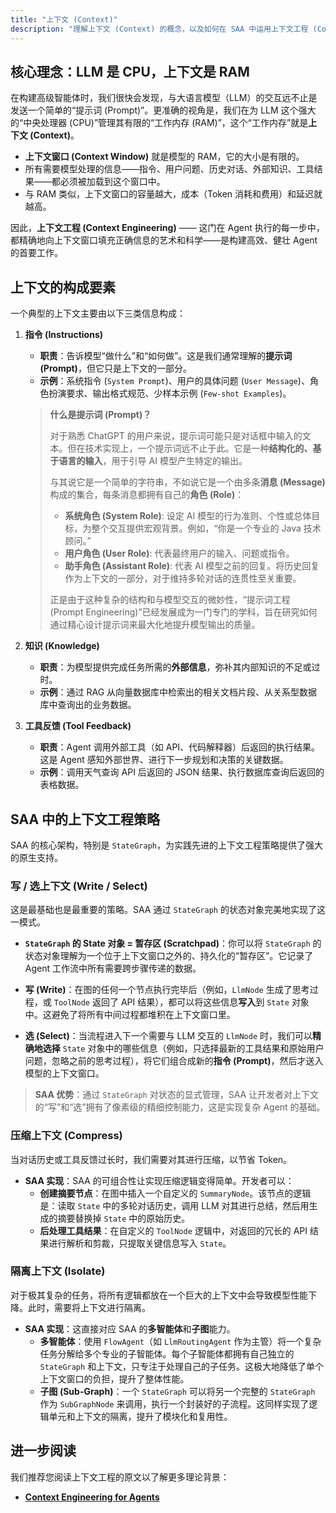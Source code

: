 ```yaml
---
title: "上下文 (Context)"
description: "理解上下文 (Context) 的概念，以及如何在 SAA 中运用上下文工程 (Context Engineering) 来构建高效的智能体。"
---
```


## 核心理念：LLM 是 CPU，上下文是 RAM

在构建高级智能体时，我们很快会发现，与大语言模型（LLM）的交互远不止是发送一个简单的“提示词 (Prompt)”。更准确的视角是，我们在为 LLM 这个强大的“中央处理器 (CPU)”管理其有限的“工作内存 (RAM)”，这个“工作内存”就是**上下文 (Context)**。

-   **上下文窗口 (Context Window)** 就是模型的 RAM，它的大小是有限的。
-   所有需要模型处理的信息——指令、用户问题、历史对话、外部知识、工具结果——都必须被加载到这个窗口中。
-   与 RAM 类似，上下文窗口的容量越大，成本（Token 消耗和费用）和延迟就越高。

因此，**上下文工程 (Context Engineering)** —— 这门在 Agent 执行的每一步中，都精确地向上下文窗口填充正确信息的艺术和科学——是构建高效、健壮 Agent 的首要工作。

## 上下文的构成要素

一个典型的上下文主要由以下三类信息构成：

1.  **指令 (Instructions)**
    *   **职责**：告诉模型“做什么”和“如何做”。这是我们通常理解的**提示词 (Prompt)**，但它只是上下文的一部分。
    *   **示例**：系统指令 (`System Prompt`)、用户的具体问题 (`User Message`)、角色扮演要求、输出格式规范、少样本示例 (`Few-shot Examples`)。

    > **什么是提示词 (Prompt)？**
    >
    > 对于熟悉 ChatGPT 的用户来说，提示词可能只是对话框中输入的文本。但在技术实现上，一个提示词远不止于此。它是一种**结构化的、基于语言的输入**，用于引导 AI 模型产生特定的输出。
    >
    > 与其说它是一个简单的字符串，不如说它是一个由多条**消息 (Message)** 构成的集合，每条消息都拥有自己的**角色 (Role)**：
    > -   **系统角色 (System Role)**: 设定 AI 模型的行为准则、个性或总体目标，为整个交互提供宏观背景。例如，“你是一个专业的 Java 技术顾问。”
    > -   **用户角色 (User Role)**: 代表最终用户的输入、问题或指令。
    > -   **助手角色 (Assistant Role)**: 代表 AI 模型之前的回复。将历史回复作为上下文的一部分，对于维持多轮对话的连贯性至关重要。
    >
    > 正是由于这种复杂的结构和与模型交互的微妙性，“提示词工程 (Prompt Engineering)”已经发展成为一门专门的学科，旨在研究如何通过精心设计提示词来最大化地提升模型输出的质量。

2.  **知识 (Knowledge)**
    *   **职责**：为模型提供完成任务所需的**外部信息**，弥补其内部知识的不足或过时。
    *   **示例**：通过 RAG 从向量数据库中检索出的相关文档片段、从关系型数据库中查询出的业务数据。

3.  **工具反馈 (Tool Feedback)**
    *   **职责**：Agent 调用外部工具（如 API、代码解释器）后返回的执行结果。这是 Agent 感知外部世界、进行下一步规划和决策的关键数据。
    *   **示例**：调用天气查询 API 后返回的 JSON 结果、执行数据库查询后返回的表格数据。

## SAA 中的上下文工程策略

SAA 的核心架构，特别是 `StateGraph`，为实践先进的上下文工程策略提供了强大的原生支持。

### 写 / 选上下文 (Write / Select)

这是最基础也是最重要的策略。SAA 通过 `StateGraph` 的状态对象完美地实现了这一模式。

-   **`StateGraph` 的 State 对象 = 暂存区 (Scratchpad)**：你可以将 `StateGraph` 的状态对象理解为一个位于上下文窗口之外的、持久化的“暂存区”。它记录了 Agent 工作流中所有需要跨步骤传递的数据。

-   **写 (Write)**：在图的任何一个节点执行完毕后（例如，`LlmNode` 生成了思考过程，或 `ToolNode` 返回了 API 结果），都可以将这些信息**写入**到 `State` 对象中。这避免了将所有中间过程都堆积在上下文窗口里。

-   **选 (Select)**：当流程进入下一个需要与 LLM 交互的 `LlmNode` 时，我们可以**精确地选择** `State` 对象中的哪些信息（例如，只选择最新的工具结果和原始用户问题，忽略之前的思考过程），将它们组合成新的**指令 (Prompt)**，然后才送入模型的上下文窗口。

> **SAA 优势**：通过 `StateGraph` 对状态的显式管理，SAA 让开发者对上下文的“写”和“选”拥有了像素级的精细控制能力，这是实现复杂 Agent 的基础。

### 压缩上下文 (Compress)

当对话历史或工具反馈过长时，我们需要对其进行压缩，以节省 Token。

-   **SAA 实现**：SAA 的可组合性让实现压缩逻辑变得简单。开发者可以：
    -   **创建摘要节点**：在图中插入一个自定义的 `SummaryNode`。该节点的逻辑是：读取 `State` 中的多轮对话历史，调用 LLM 对其进行总结，然后用生成的摘要替换掉 `State` 中的原始历史。
    -   **后处理工具结果**：在自定义的 `ToolNode` 逻辑中，对返回的冗长的 API 结果进行解析和剪裁，只提取关键信息写入 `State`。

### 隔离上下文 (Isolate)

对于极其复杂的任务，将所有逻辑都放在一个巨大的上下文中会导致模型性能下降。此时，需要将上下文进行隔离。

-   **SAA 实现**：这直接对应 SAA 的**多智能体**和**子图**能力。
    -   **多智能体**：使用 `FlowAgent`（如 `LlmRoutingAgent` 作为主管）将一个复杂任务分解给多个专业的子智能体。每个子智能体都拥有自己独立的 `StateGraph` 和上下文，只专注于处理自己的子任务。这极大地降低了单个上下文窗口的负担，提升了整体性能。
    -   **子图 (Sub-Graph)**：一个 `StateGraph` 可以将另一个完整的 `StateGraph` 作为 `SubGraphNode` 来调用，执行一个封装好的子流程。这同样实现了逻辑单元和上下文的隔离，提升了模块化和复用性。

## 进一步阅读

我们推荐您阅读上下文工程的原文以了解更多理论背景：

-   **[Context Engineering for Agents](https://blog.langchain.com/context-engineering-for-agents/)**
